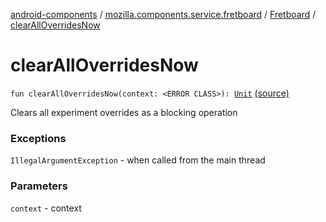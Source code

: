 [android-components](../../index.md) / [mozilla.components.service.fretboard](../index.md) / [Fretboard](index.md) / [clearAllOverridesNow](./clear-all-overrides-now.md)

# clearAllOverridesNow

`fun clearAllOverridesNow(context: <ERROR CLASS>): `[`Unit`](https://kotlinlang.org/api/latest/jvm/stdlib/kotlin/-unit/index.html) [(source)](https://github.com/mozilla-mobile/android-components/blob/master/components/service/fretboard/src/main/java/mozilla/components/service/fretboard/Fretboard.kt#L184)

Clears all experiment overrides as a blocking operation

### Exceptions

`IllegalArgumentException` - when called from the main thread

### Parameters

`context` - context